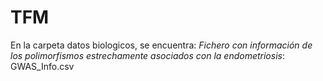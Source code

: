 # TFM
En la carpeta datos biologicos, se encuentra:
*Fichero con información de los polimorfismos estrechamente asociados con la endometriosis*: GWAS_Info.csv
